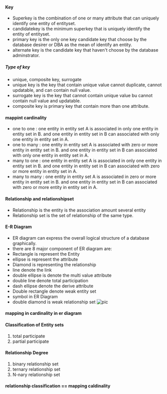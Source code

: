 #### Key
* Superkey is the combination of one or many attribute that can uniquely identify one entity of entityset.  
* candidatekey is the minimum superkey that is uniquely identify the entity of entityset.  
* primary key is the only one key candidate key that choose by the database desirer or DBA as the mean of identify an entity.  
* alternate key is the candidate key that haven't choose by the database adminstrator.  
##### Type of key 
* unique, composite key, surrogate 
* unique key is the key that contain unique value cannot duplicate, cannot updatable, and can contain null value.
* surrogate key is the key that cannot contain unique value bu cannot contain null value and updatable.
* composite key is primary key that contain more than one attribute.  
#### mappint cardinality
* one to one : one entity in entity set  A is associated in only one entity in entity set in B. and one entity in entity set in B can associated with only one entity in entity set in A.  
* one to many : one entity in entity set  A is associated with zero or more entity in entity set in B. and one entity in entity set in B can associated with only one entity in entity set in A.  
* many to one : one entity in entity set  A is associated in only one entity in entity set in B. and one entity in entity set in B can associated with zero or more entity in entity set in A.  
* many to many : one entity in entity set  A is associated in zero or more entity in entity set in B. and one entity in entity set in B can associated with zero or more entity in entity set in A.  
#### Relationship and relationshipset  
* Relationship is the entity is the association amount several entity  
* Relationship set is the set of relationship of the same type.  
#### E-R Diagram
* ER diagram can express the overall logical structure of a database graphically.
* there are 8 major component of ER diagram are: 
* Rectangle is represent the Entity 
* ellipse is represent the attribute 
* Diamond is representing the relationship 
* line denote the link
* double ellipse is denote the multi value attribute
* double line denote total participation
* dash ellipse denote the derive attribute
* Double rectangle denote weak entity set 
* symbol in ER Diagram
* double diamond is weak relationship set
![pic](https://c45442fe-a-62cb3a1a-s-sites.googlegroups.com/site/merasemester/dbm/chapter-3/ERD.bmp?attachauth=ANoY7cpkt-RBFpKmUMXWCNU7ZMjlx9OOouItO3kHppH7TvkOwqNRH2J39zbxs3qVugdmDJ9lFk1ZNrD3yyTCbA3Uap_Kux2_vPNosm0Hb9FfxruRNBlfKBgd2ap-gnfVUkMfVYEwD5Gmddp-Olh0QHska2qjWfqmjHv9fm-Pot-gJnQr5WXRUIZ0fJDUT74G7mTZLXFrgUt7w62zDOtL61enjFPsSWwpo90GGbhO4Fty4Bk9zWDmdUQ%3D&attredirects=0)  
#### mapping in cardinality in er diagram
#### Classification of Entity sets
1. total participate
2. partial participate
#### Relationship Degree
1. binary relationship set
2. ternary relationship set 
3. N-nary relationship set
#### relationship classification == mapping caldinality
